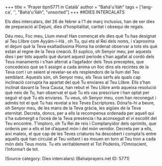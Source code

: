 +++
title = 'Prayer bpn5771 in Català'
author = "Bahá'u'lláh"
tags = ['lang-ca', '', "Bahá'u'lláh", "unsorted"]
+++
##DIES INTERCALATS

Els dies intercalars, del 26 de febrer a l’1 de març inclusius, han de ser dies de preparació al Dejuni, dies d’hospitalitat, caritat i obsequi de regals.

Déu meu, Foc meu, Llum meva! Han començat els dies què Tu has designat al Teu Llibre com Ayyám-i-Há , oh Tu, qui ets el Rei dels noms, i  s’aproxima el dejuni què la Teva exaltadíssima Ploma ha ordenat observar a tots els què estan al regne de la Teva creació. Et suplico, oh Senyor meu, per aquests dies i per tots aquells què durant aquest període s’han agafat al cordó dels Teus manaments i s’han aferrat a l’agafador dels Teus preceptes, que concedeixis que se li assigni a cada ànima un lloc dins els recintes de la Teva cort i un seient al revelar-se els resplendors de la llum del Teu semblant.
Aquests són, oh Senyor meu, els Teus serfs als quals cap inclinació corrupta ha apartat del què Tu enviares al Teu Llibre. Ells s’han inclinat davant la Teva Causa, han rebut el Teu Llibre amb aqueixa resolució què neix de Tu, han observat el què Tu els vas prescriure i han optat per seguir el què Tu els enviares.
Tu veus, oh Senyor meu, com han reconegut i admès tot el què Tu has revelat a les Teves Escriptures. Dóna’ls-hi a beure, oh Senyor meu, de les mans de la Teva gràcia, les aigües de la Teva eternitat. Decreta, doncs, per a ells la recompensa ordenada per aquell qui s’ha submergit a l’oceà de la Teva presència i ha aconseguit el vi escollit del Teu encontre.
T’imploro, oh Tu Rei de reis i Complanyidor dels oprimits, que ordenis per a ells el bé d’aquest món i del món venidor. Decreta per a ells, així mateix, el que cap de les Teves criatures ha descobert i compta’ls entre aquells què han circulat al Teu voltant i es mouen en torn al Teu tron a cada món dels Teus mons.
Tu ets veritablement el Tot Poderós, l’Omniscient, l’Informa’t de tot.

(Source category: Dies intercalars)
(Bahaiprayers.net ID: 5771)
